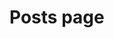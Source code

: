 <script setup>
  import BlogCard from '../components/BlogCard.vue';
</script>

# Posts page

<BlogCard />